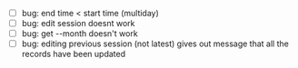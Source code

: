 - [ ] bug: end time < start time (multiday)
- [ ] bug: edit session <id> doesnt work
- [ ] bug: get --month doesn't work
- [ ] bug: editing previous session (not latest) gives out message that all the records have been updated
